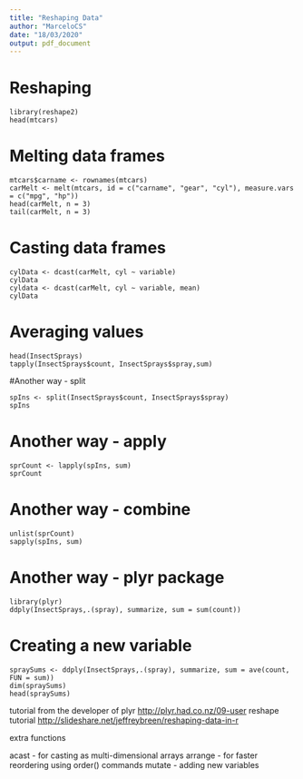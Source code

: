 ```yaml
---
title: "Reshaping Data"
author: "MarceloCS"
date: "18/03/2020"
output: pdf_document
---
```

# Reshaping
```{r}
library(reshape2)
head(mtcars)
```

# Melting data frames
```{r}
mtcars$carname <- rownames(mtcars)
carMelt <- melt(mtcars, id = c("carname", "gear", "cyl"), measure.vars = c("mpg", "hp"))
head(carMelt, n = 3)
tail(carMelt, n = 3)
```

# Casting data frames
```{r}
cylData <- dcast(carMelt, cyl ~ variable)
cylData
cyldata <- dcast(carMelt, cyl ~ variable, mean)
cylData
```

# Averaging values
```{r}
head(InsectSprays)
tapply(InsectSprays$count, InsectSprays$spray,sum)
```

#Another way - split
```{r}
spIns <- split(InsectSprays$count, InsectSprays$spray)
spIns
```

# Another way - apply
```{r}
sprCount <- lapply(spIns, sum)
sprCount
```

# Another way - combine
```{r}
unlist(sprCount)
sapply(spIns, sum)
```

# Another way - plyr package
```{r}
library(plyr)
ddply(InsectSprays,.(spray), summarize, sum = sum(count))
```

# Creating a new variable
```{r}
spraySums <- ddply(InsectSprays,.(spray), summarize, sum = ave(count, FUN = sum))
dim(spraySums)
head(spraySums)
```


tutorial from the developer of plyr http://plyr.had.co.nz/09-user
reshape tutorial http://slideshare.net/jeffreybreen/reshaping-data-in-r


extra functions

acast - for casting as multi-dimensional arrays
arrange - for faster reordering using order() commands
mutate - adding new variables
